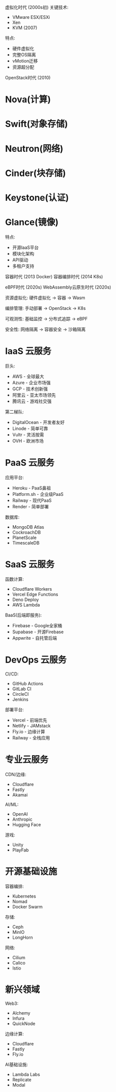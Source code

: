 
虚拟化时代 (2000s初)
关键技术:
- VMware ESX/ESXi
- Xen
- KVM (2007)

特点:
- 硬件虚拟化
- 完整OS隔离
- vMotion迁移
- 资源超分配

OpenStack时代 (2010)
# Nova(计算)
# Swift(对象存储)
# Neutron(网络)
# Cinder(块存储)
# Keystone(认证)
# Glance(镜像)

特点:
- 开源IaaS平台
- 模块化架构
- API驱动
- 多租户支持

容器时代 (2013 Docker)
容器编排时代 (2014 K8s)

eBPF时代 (2020s)
WebAssembly云原生时代 (2020s)

资源虚拟化:
硬件虚拟化 -> 容器 -> Wasm

编排管理:
手动部署 -> OpenStack -> K8s

可观测性:
基础监控 -> 分布式追踪 -> eBPF

安全性:
网络隔离 -> 容器安全 -> 沙箱隔离

# IaaS 云服务

巨头:
- AWS - 全球最大
- Azure - 企业市场强
- GCP - 技术创新强
- 阿里云 - 亚太市场领先
- 腾讯云 - 游戏社交强

第二梯队:
- DigitalOcean - 开发者友好
- Linode - 简单可靠
- Vultr - 灵活按需
- OVH - 欧洲市场

# PaaS 云服务

应用平台:
- Heroku - PaaS鼻祖
- Platform.sh - 企业级PaaS
- Railway - 现代PaaS
- Render - 简单部署

数据库:
- MongoDB Atlas
- CockroachDB
- PlanetScale
- TimescaleDB


# SaaS 云服务

函数计算:
- Cloudflare Workers
- Vercel Edge Functions
- Deno Deploy
- AWS Lambda

BaaS(后端即服务):
- Firebase - Google全家桶
- Supabase - 开源Firebase
- Appwrite - 自托管后端

# DevOps 云服务

CI/CD:
- GitHub Actions
- GitLab CI
- CircleCI
- Jenkins

部署平台:
- Vercel - 前端优先
- Netlify - JAMstack
- Fly.io - 边缘计算
- Railway - 全栈应用

# 专业云服务

CDN/边缘:
- Cloudflare
- Fastly
- Akamai

AI/ML:
- OpenAI
- Anthropic
- Hugging Face

游戏:
- Unity
- PlayFab


# 开源基础设施

容器编排:
- Kubernetes
- Nomad
- Docker Swarm

存储:
- Ceph
- MinIO
- LongHorn

网络:
- Cilium
- Calico
- Istio

# 新兴领域

Web3:
- Alchemy
- Infura
- QuickNode

边缘计算:
- Cloudflare
- Fastly
- Fly.io

AI基础设施:
- Lambda Labs
- Replicate
- Modal
